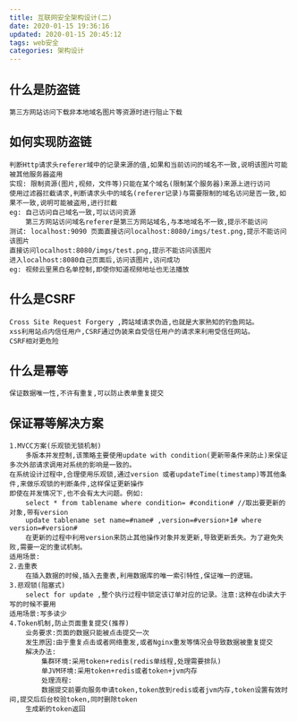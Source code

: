 ```yaml
---
title: 互联网安全架构设计(二)
date: 2020-01-15 19:36:16
updated: 2020-01-15 20:45:12
tags: web安全
categories: 架构设计
---
```

## 什么是防盗链
    第三方网站访问下载非本地域名图片等资源时进行阻止下载
## 如何实现防盗链
    判断Http请求头referer域中的记录来源的值,如果和当前访问的域名不一致,说明该图片可能被其他服务器盗用
    实现: 限制资源(图片,视频，文件等)只能在某个域名(限制某个服务器)来源上进行访问 
    使用过滤器拦截请求,判断请求头中的域名(referer记录)与需要限制的域名访问是否一致,如果不一致,说明可能被盗用,进行拦截
    eg: 自己访问自己域名一致,可以访问资源
        第三方网站访问域名referer是第三方网站域名,与本地域名不一致,提示不能访问
    测试: localhost:9090 页面直接访问localhost:8080/imgs/test.png,提示不能访问该图片
    直接访问localhost:8080/imgs/test.png,提示不能访问该图片
    进入localhost:8080自己页面后,访问该图片,访问成功
    eg: 视频云里黑白名单控制,即使你知道视频地址也无法播放
## 什么是CSRF
    Cross Site Request Forgery ,跨站域请求伪造,也就是大家熟知的钓鱼网站。
    xss利用站点内信任用户,CSRF通过伪装来自受信任用户的请求来利用受信任网站。
    CSRF相对更危险
## 什么是幂等
    保证数据唯一性,不许有重复,可以防止表单重复提交
## 保证幂等解决方案
    1.MVCC方案(乐观锁无锁机制)
        多版本并发控制,该策略主要使用update with condition(更新带条件来防止)来保证多次外部请求调用对系统的影响是一致的。
    在系统设计过程中,合理使用乐观锁,通过version 或者updateTime(timestamp)等其他条件,来做乐观锁的判断条件,这样保证更新操作
    即使在并发情况下,也不会有太大问题。例如:
        select * from tablename where condition= #condition# //取出要更新的对象,带有version
        update tablename set name=#name# ,version=#version+1# where version=#version#
        在更新的过程中利用version来防止其他操作对象并发更新,导致更新丢失。为了避免失败,需要一定的重试机制。
    适用场景:
    2.去重表
        在插入数据的时候,插入去重表,利用数据库的唯一索引特性,保证唯一的逻辑。
    3.悲观锁(阻塞式)
        select for update ,整个执行过程中锁定该订单对应的记录。注意:这种在db读大于写的时候不要用
    适用场景:写多读少
    4.Token机制,防止页面重复提交(推荐)
        业务要求:页面的数据只能被点击提交一次
        发生原因:由于重复点击或者网络重发,或者Nginx重发等情况会导致数据被重复提交
        解决办法:
            集群环境:采用token+redis(redis单线程,处理需要排队)
            单JVM环境:采用token+redis或者token+jvm内存
            处理流程:
            数据提交前要向服务申请token,token放到redis或者jvm内存,token设置有效时间,提交后后台校验token,同时删除token
        生成新的token返回